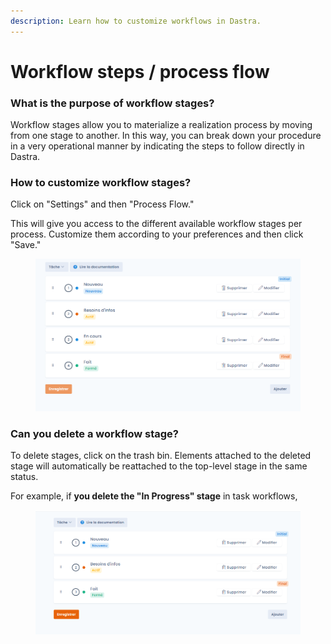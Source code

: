```yaml
---
description: Learn how to customize workflows in Dastra.
---
```


# Workflow steps / process flow

### What is the purpose of workflow stages?&#x20;

Workflow stages allow you to materialize a realization process by moving from one stage to another. In this way, you can break down your procedure in a very operational manner by indicating the steps to follow directly in Dastra.&#x20;

### How to customize workflow stages?&#x20;

Click on "Settings" and then "Process Flow." ​ ​&#x20;

This will give you access to the different available workflow stages per process. Customize them according to your preferences and then click "Save."&#x20;

<figure><img src="../../.gitbook/assets/image (340).png" alt=""><figcaption></figcaption></figure>

### Can you delete a workflow stage?&#x20;

To delete stages, click on the trash bin. Elements attached to the deleted stage will automatically be reattached to the top-level stage in the same status.&#x20;

For example, if **you delete the "In Progress" stage** in task workflows,

<figure><img src="../../.gitbook/assets/image (339).png" alt=""><figcaption></figcaption></figure>
